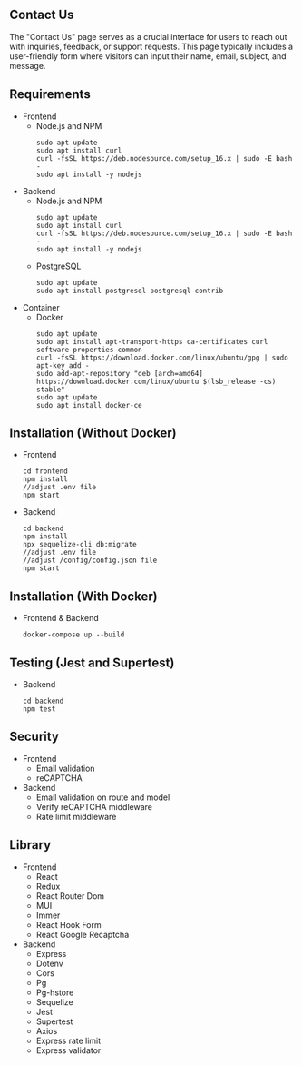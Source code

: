 ## Contact Us
The "Contact Us" page serves as a crucial interface for users to reach out with inquiries, feedback, or support requests. This page typically includes a user-friendly form where visitors can input their name, email, subject, and message.

## Requirements
*  Frontend
    *  Node.js and NPM
          ```
          sudo apt update
          sudo apt install curl
          curl -fsSL https://deb.nodesource.com/setup_16.x | sudo -E bash -
          sudo apt install -y nodejs
          ```
*  Backend
    *  Node.js and NPM
          ```
          sudo apt update
          sudo apt install curl
          curl -fsSL https://deb.nodesource.com/setup_16.x | sudo -E bash -
          sudo apt install -y nodejs
          ```
    *  PostgreSQL
          ```
          sudo apt update
          sudo apt install postgresql postgresql-contrib
          ```
*  Container
    *  Docker
          ```
          sudo apt update
          sudo apt install apt-transport-https ca-certificates curl software-properties-common
          curl -fsSL https://download.docker.com/linux/ubuntu/gpg | sudo apt-key add -
          sudo add-apt-repository "deb [arch=amd64] https://download.docker.com/linux/ubuntu $(lsb_release -cs) stable"
          sudo apt update
          sudo apt install docker-ce
          ```

## Installation (Without Docker)
* Frontend
    ```
    cd frontend
    npm install
    //adjust .env file
    npm start
    ```
*  Backend
    ```
    cd backend
    npm install
    npx sequelize-cli db:migrate
    //adjust .env file
    //adjust /config/config.json file
    npm start
    ```

## Installation (With Docker)
*  Frontend & Backend
    ```
    docker-compose up --build
    ```

## Testing (Jest and Supertest)
*  Backend
    ```
    cd backend
    npm test
    ```

## Security
* Frontend
    *  Email validation
    *  reCAPTCHA
*  Backend
    *  Email validation on route and model
    *  Verify reCAPTCHA middleware
    *  Rate limit middleware

## Library
*  Frontend
    *  React
    *  Redux
    *  React Router Dom
    *  MUI
    *  Immer
    *  React Hook Form
    *  React Google Recaptcha
*  Backend
    *  Express
    *  Dotenv
    *  Cors
    *  Pg
    *  Pg-hstore
    *  Sequelize
    *  Jest
    *  Supertest
    *  Axios
    *  Express rate limit
    *  Express validator
